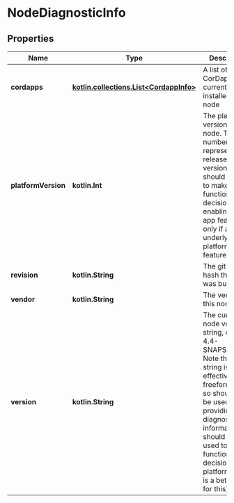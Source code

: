
# NodeDiagnosticInfo

## Properties
Name | Type | Description | Notes
------------ | ------------- | ------------- | -------------
**cordapps** | [**kotlin.collections.List&lt;CordappInfo&gt;**](CordappInfo.md) | A list of CorDapps currently installed on this node | 
**platformVersion** | **kotlin.Int** | The platform version of this node. This number represents a released API version, and should be used to make functionality decisions (e.g. enabling an app feature only if an underlying platform feature exists) | 
**revision** | **kotlin.String** | The git commit hash this node was built from | 
**vendor** | **kotlin.String** | The vendor of this node | 
**version** | **kotlin.String** | The current node version string, e.g. 4.3, 4.4-SNAPSHOT. Note that this string is effectively freeform, and so should only be used for providing diagnostic information. It should not be used to make functionality decisions (the platformVersion is a better fit for this). | 



